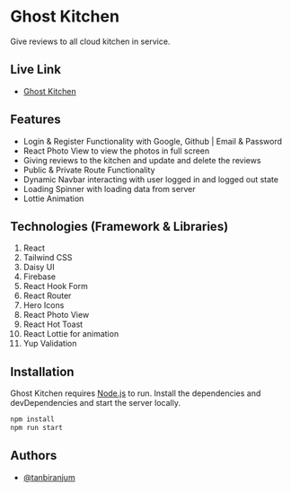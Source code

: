 # Ghost Kitchen

Give reviews to all cloud kitchen in service.

## Live Link

- [Ghost Kitchen](https://ghost-kitchen-service.web.app)

## Features

- Login & Register Functionality with Google, Github | Email & Password
- React Photo View to view the photos in full screen
- Giving reviews to the kitchen and update and delete the reviews
- Public & Private Route Functionality
- Dynamic Navbar interacting with user logged in and logged out state
- Loading Spinner with loading data from server
- Lottie Animation

## Technologies (Framework & Libraries)

1. React
2. Tailwind CSS
3. Daisy UI
4. Firebase
5. React Hook Form
6. React Router
7. Hero Icons
8. React Photo View
9. React Hot Toast
10. React Lottie for animation
11. Yup Validation

## Installation

Ghost Kitchen requires [Node.js](https://nodejs.org/) to run.
Install the dependencies and devDependencies and start the server locally.

```sh
npm install
npm run start
```

## Authors

- [@tanbiranjum](https://www.github.com/tanbiranjum)
